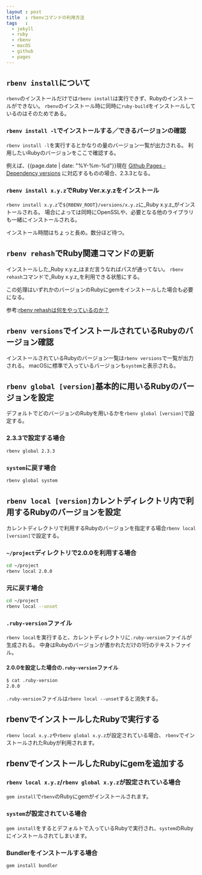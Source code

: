 ```yaml
---
layout : post
title  : rbenvコマンドの利用方法
tags   :
  - jekyll
  - ruby
  - rbenv
  - macOS
  - github
  - pages
---
```


## `rbenv install`について

`rbenv`のインストールだけでは`rbenv install`は実行できず、Rubyのインストールができない。
`rbenv`のインストール時に同時に`ruby-build`をインストールしているのはそのためである。

### `rbenv install -l`でインストールする／できるバージョンの確認

`rbenv install -l`を実行するとかなりの量のバージョン一覧が出力される。
利用したいRubyのバージョンをここで確認する。

例えば、{{page.date | date: "%Y-%m-%d"}}現在
[Github Pages - Dependency versions](https://pages.github.com/versions/)
に対応するものの場合、2.3.3となる。

### `rbenv install x.y.z`でRuby Ver.x.y.zをインストール

`rbenv install x.y.z`で`${RBENV_ROOT}/versions/x.y.z`に_Ruby x.y.z_がインストールされる。
場合によっては同時にOpenSSLや、必要となる他のライブラリも一緒にインストールされる。

インストール時間はちょっと長め。数分ほど待つ。

## `rbenv rehash`でRuby関連コマンドの更新

インストールした_Ruby x.y.z_はまだ言うなればパスが通ってない。
`rbenv rehash`コマンドで_Ruby x.y.z_を利用できる状態にする。

この処理はいずれかのバージョンのRubyにgemをインストールした場合も必要になる。

参考:[rbenv rehashは何をやっているのか？](http://dqn.sakusakutto.jp/2014/02/rbenv_rehash_what_it_does.html)

## `rbenv versions`でインストールされているRubyのバージョン確認

インストールされているRubyのバージョン一覧は`rbenv versions`で一覧が出力される。
macOSに標準で入っているバージョンも`system`と表示される。


## `rbenv global [version]`基本的に用いるRubyのバージョンを設定

デフォルトでどのバージョンのRubyを用いるかを`rbenv global [version]`で設定する。

### 2.3.3で設定する場合

```sh
rbenv global 2.3.3
```

### `system`に戻す場合

```sh
rbenv global system
```

## `rbenv local [version]`カレントディレクトリ内で利用するRubyのバージョンを設定

カレントディレクトリで利用するRubyのバージョンを指定する場合`rbenv local [version]`で設定する。

### `~/project`ディレクトリで2.0.0を利用する場合

```sh
cd ~/project
rbenv local 2.0.0
```

### 元に戻す場合

```sh
cd ~/project
rbenv local --unset
```

### `.ruby-version`ファイル

`rbenv local`を実行すると、カレントディレクトリに`.ruby-version`ファイルが生成される。
中身はRubyのバージョンが書かれただけの1行のテキストファイル。

#### 2.0.0を設定した場合の`.ruby-version`ファイル

```sh
$ cat .ruby-version
2.0.0
```

`.ruby-version`ファイルは`rbenv local --unset`すると消失する。

## rbenvでインストールしたRubyで実行する

`rbenv local x.y.z`や`rbenv global x.y.z`が設定されている場合、
`rbenv`でインストールされたRubyが利用されます。

## rbenvでインストールしたRubyにgemを追加する

### `rbenv local x.y.z`/`rbenv global x.y.z`が設定されている場合

`gem install`で`rbenv`のRubyにgemがインストールされます。

### `system`が設定されている場合

`gem install`をするとデフォルトで入っているRubyで実行され、`system`のRubyにインストールされてしまいます。

### Bundlerをインストールする場合

```
gem install bundler
```


